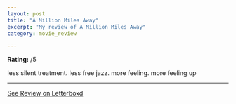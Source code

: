 ```yaml
---
layout: post
title: "A Million Miles Away"
excerpt: "My review of A Million Miles Away"
category: movie_review

---
```


**Rating:** /5

less silent treatment. less free jazz. more feeling. more feeling up

<hr>

[See Review on Letterboxd](https://boxd.it/4KnvnH)

